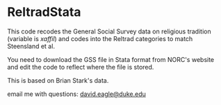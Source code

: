 # ReltradStata
This code recodes the General Social Survey data on religious tradition (variable is *xaffil*)  and codes into the Reltrad categories to match Steensland et al.

You need to download the GSS file in Stata format from NORC's website and edit the code to reflect where the file is stored.

This is based on Brian Stark's data.

email me with questions: david.eagle@duke.edu
